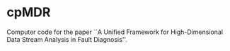 # cpMDR
Computer code for the paper ``A Unified Framework for High-Dimensional Data Stream Analysis in Fault Diagnosis''.
